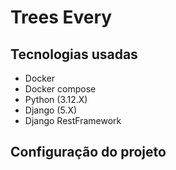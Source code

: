# Trees Every

## Tecnologias usadas

- Docker
- Docker compose
- Python (3.12.X)
- Django (5.X)
- Django RestFramework

## Configuração do projeto
